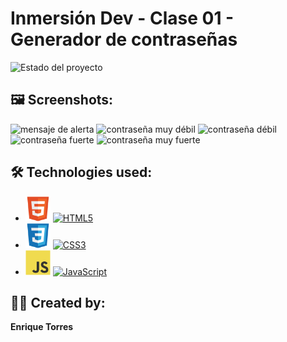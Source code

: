 # Inmersión Dev - Clase 01 - Generador de contraseñas
![Estado del proyecto](https://img.shields.io/badge/Estatus:-Completed-green)

## 🖼️ Screenshots:
![mensaje de alerta](https://github.com/user-attachments/assets/45fdd35e-0bf7-42a9-8c92-fa176fa78fa3)
![contraseña muy débil](https://github.com/user-attachments/assets/4051dadb-0d6e-4b3a-9f9c-a3cf0bba6a81)
![contraseña débil](https://github.com/user-attachments/assets/e0a0e350-dadf-4d69-88cd-fe52857797cc)
![contraseña fuerte](https://github.com/user-attachments/assets/b41944a3-91cc-4ccf-8f6d-65fd73f35799)
![contraseña muy fuerte](https://github.com/user-attachments/assets/55327f71-019e-4831-8490-afdc5a1e1027)

## 🛠️ Technologies used:
* <img src="https://raw.githubusercontent.com/devicons/devicon/master/icons/html5/html5-original.svg" alt="HTML5" width="40" height="40"/> [![HTML5](https://img.shields.io/badge/HTML5-E34F26?style=for-the-badge&logo=html5&logoColor=white)](https://developer.mozilla.org/en-US/docs/Web/Guide/HTML/HTML5)
* <img src="https://raw.githubusercontent.com/devicons/devicon/master/icons/css3/css3-original.svg" alt="CSS3" width="40" height="40"/> [![CSS3](https://img.shields.io/badge/CSS3-1572B6?style=for-the-badge&logo=css3&logoColor=white)](https://developer.mozilla.org/en-US/docs/Web/CSS)
* <img src="https://raw.githubusercontent.com/devicons/devicon/master/icons/javascript/javascript-original.svg" alt="JavaScript" width="40" height="40"/> [![JavaScript](https://img.shields.io/badge/JavaScript-F7DF1E?style=for-the-badge&logo=javascript&logoColor=black)](https://developer.mozilla.org/en-US/docs/Web/JavaScript)

## 👨‍💻 Created by:
**Enrique Torres**   
